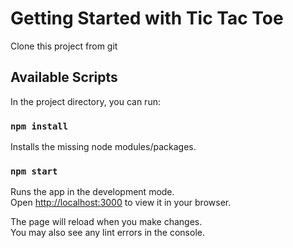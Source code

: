 # Getting Started with Tic Tac Toe

Clone this project from git

## Available Scripts

In the project directory, you can run:

### `npm install`

Installs the missing node modules/packages.

### `npm start`

Runs the app in the development mode.\
Open [http://localhost:3000](http://localhost:3000) to view it in your browser.

The page will reload when you make changes.\
You may also see any lint errors in the console.
